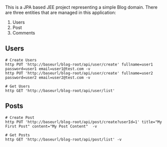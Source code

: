 This is a JPA based JEE project representing a simple Blog domain. There are three entities that are managed in this application:

1. Users
1. Post
1. Comments

## Users

```
# Create Users
http PUT 'http://baseurl/blog-root/api/user/create' fullname=user1 password=user1 email=user1@test.com -v
http PUT 'http://baseurl/blog-root/api/user/create' fullname=user2 password=user2 email=user2@test.com -v

# Get Users
http GET 'http://baseurl/blog-root/api/user/list'

```


## Posts
```
# Create Post
http PUT 'http://baseurl/blog-root/api/post/create?userId=1' title="My First Post" content="My Post Content"  -v

# Get Posts
http GET 'http://baseurl/blog-root/api/post/list' -v
```